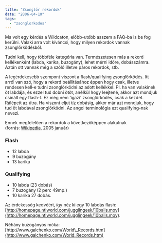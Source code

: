 ```yaml
---
title: "Zsonglőr rekordok"
date: "2006-04-10"
tags: 
  - "zsonglorkodes"
---
```


Ma volt egy kérdés a Wildcaton, előbb-utóbb asszem a FAQ-ba is be fog kerülni. Valaki arra volt kíváncsi, hogy milyen rekordok vannak zsonglőrködésből.

Tudni kell, hogy többféle kategória van. Természetesen más a rekord kellékenként (labda, karika, buzogány), lehet mérni időre, dobásszámra. Aztán ott vannak még a szóló illetve páros rekordok, stb.

A legérdekesebb szempont viszont a flash/qualifying zsonglőrködés. Itt arról van szó, hogy a rekord beállításához éppen hogy csak, illetve rendesen kell-e tudni zsonglőrködni az adott kellékkel. Pl. ha van valakinek öt labdája, és ezzel tud dobni ötöt, anélkül hogy leejtené, akkor azt mondjuk csinált egy flash-t. Ez még nem ’igazi’ zsonglőrködés, csak a kezdet. Rálépett az útra. Ha viszont eljut tíz dobásig, akkor már azt mondjuk, hogy tud öt labdával zsonglőrködni. Az angol terminológia ezt qualifying-nak nevezi.

Ennek megfelelően a rekordok a következőképpen alakulnak (forrás: [Wikipedia](http://en.wikipedia.org/wiki/Juggling), 2005 január)

### Flash

- 12 labda
- 9 buzogány
- 13 karika

### Qualifying

- 10 labda (23 dobás)
- 7 buzogány (2 perc 49mp.)
- 10 karika 27 dobás.

Az érdekesség kedvéért, így néz ki egy 10 labdás flash: [http://homepage.ntlworld.com/jugglingeek/10balls.mov](http://homepage.ntlworld.com/jugglingeek/10balls.mov).

Néhány buzogányos móka: [http://www.galchenko.com/World\_Records.htm](http://www.galchenko.com/World_Records.htm)
